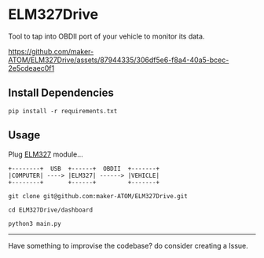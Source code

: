 # ELM327Drive

Tool to tap into OBDII port of your vehicle to monitor its data.

https://github.com/maker-ATOM/ELM327Drive/assets/87944335/306df5e6-f8a4-40a5-bcec-2e5cdeaec0f1

## Install Dependencies

```
pip install -r requirements.txt
```

## Usage

Plug [ELM327](https://www.elm327.com/) module...

```
+--------+  USB  +------+  OBDII  +-------+ 
|COMPUTER| ----> |ELM327| ------> |VEHICLE|
+--------+       +------+         +-------+
```

```
git clone git@github.com:maker-ATOM/ELM327Drive.git

cd ELM327Drive/dashboard

python3 main.py
```
---

Have something to improvise the codebase? do consider creating a Issue.
